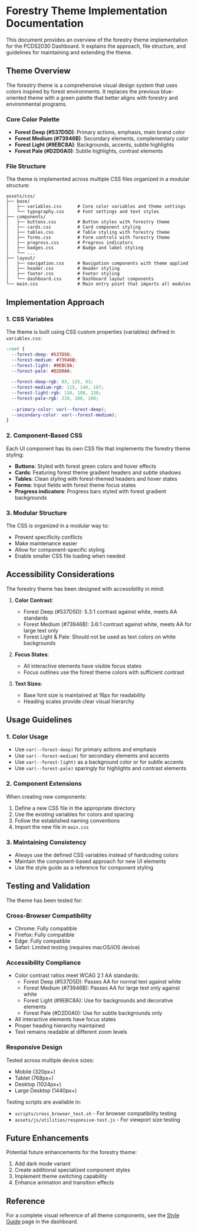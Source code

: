 # Forestry Theme Implementation Documentation

This document provides an overview of the forestry theme implementation for the PCDS2030 Dashboard. It explains the approach, file structure, and guidelines for maintaining and extending the theme.

## Theme Overview

The forestry theme is a comprehensive visual design system that uses colors inspired by forest environments. It replaces the previous blue-oriented theme with a green palette that better aligns with forestry and environmental programs.

### Core Color Palette

- **Forest Deep (#537D5D)**: Primary actions, emphasis, main brand color
- **Forest Medium (#73946B)**: Secondary elements, complementary color
- **Forest Light (#9EBC8A)**: Backgrounds, accents, subtle highlights
- **Forest Pale (#D2D0A0)**: Subtle highlights, contrast elements

### File Structure

The theme is implemented across multiple CSS files organized in a modular structure:

```
assets/css/
├── base/
│   ├── variables.css      # Core color variables and theme settings
│   └── typography.css     # Font settings and text styles
├── components/
│   ├── buttons.css        # Button styles with forestry theme
│   ├── cards.css          # Card component styling
│   ├── tables.css         # Table styling with forestry theme
│   ├── forms.css          # Form controls with forestry theme
│   ├── progress.css       # Progress indicators
│   ├── badges.css         # Badge and label styling
│   └── ...
├── layout/
│   ├── navigation.css     # Navigation components with theme applied
│   ├── header.css         # Header styling
│   ├── footer.css         # Footer styling
│   └── dashboard.css      # Dashboard layout components
└── main.css               # Main entry point that imports all modules
```

## Implementation Approach

### 1. CSS Variables

The theme is built using CSS custom properties (variables) defined in `variables.css`:

```css
:root {
  --forest-deep: #537D5D;
  --forest-medium: #73946B;
  --forest-light: #9EBC8A;
  --forest-pale: #D2D0A0;
  
  --forest-deep-rgb: 83, 125, 93;
  --forest-medium-rgb: 115, 148, 107;
  --forest-light-rgb: 158, 188, 138;
  --forest-pale-rgb: 210, 208, 160;
  
  --primary-color: var(--forest-deep);
  --secondary-color: var(--forest-medium);
}
```

### 2. Component-Based CSS

Each UI component has its own CSS file that implements the forestry theme styling:

- **Buttons**: Styled with forest green colors and hover effects
- **Cards**: Featuring forest theme gradient headers and subtle shadows
- **Tables**: Clean styling with forest-themed headers and hover states
- **Forms**: Input fields with forest theme focus states
- **Progress indicators**: Progress bars styled with forest gradient backgrounds

### 3. Modular Structure

The CSS is organized in a modular way to:
- Prevent specificity conflicts
- Make maintenance easier
- Allow for component-specific styling
- Enable smaller CSS file loading when needed

## Accessibility Considerations

The forestry theme has been designed with accessibility in mind:

1. **Color Contrast**:
   - Forest Deep (#537D5D): 5.3:1 contrast against white, meets AA standards
   - Forest Medium (#73946B): 3.6:1 contrast against white, meets AA for large text only
   - Forest Light & Pale: Should not be used as text colors on white backgrounds

2. **Focus States**:
   - All interactive elements have visible focus states
   - Focus outlines use the forest theme colors with sufficient contrast

3. **Text Sizes**:
   - Base font size is maintained at 16px for readability
   - Heading scales provide clear visual hierarchy

## Usage Guidelines

### 1. Color Usage

- Use `var(--forest-deep)` for primary actions and emphasis
- Use `var(--forest-medium)` for secondary elements and accents
- Use `var(--forest-light)` as a background color or for subtle accents
- Use `var(--forest-pale)` sparingly for highlights and contrast elements

### 2. Component Extensions

When creating new components:

1. Define a new CSS file in the appropriate directory
2. Use the existing variables for colors and spacing
3. Follow the established naming conventions
4. Import the new file in `main.css`

### 3. Maintaining Consistency

- Always use the defined CSS variables instead of hardcoding colors
- Maintain the component-based approach for new UI elements
- Use the style guide as a reference for component styling

## Testing and Validation

The theme has been tested for:

### Cross-Browser Compatibility
- Chrome: Fully compatible
- Firefox: Fully compatible
- Edge: Fully compatible
- Safari: Limited testing (requires macOS/iOS device)

### Accessibility Compliance
- Color contrast ratios meet WCAG 2.1 AA standards:
  - Forest Deep (#537D5D): Passes AA for normal text against white
  - Forest Medium (#73946B): Passes AA for large text only against white
  - Forest Light (#9EBC8A): Use for backgrounds and decorative elements
  - Forest Pale (#D2D0A0): Use for subtle backgrounds only
- All interactive elements have focus states
- Proper heading hierarchy maintained
- Text remains readable at different zoom levels

### Responsive Design
Tested across multiple device sizes:
- Mobile (320px+)
- Tablet (768px+)
- Desktop (1024px+)
- Large Desktop (1440px+)

Testing scripts are available in:
- `scripts/cross_browser_test.sh` - For browser compatibility testing
- `assets/js/utilities/responsive-test.js` - For viewport size testing

## Future Enhancements

Potential future enhancements for the forestry theme:

1. Add dark mode variant
2. Create additional specialized component styles
3. Implement theme switching capability
4. Enhance animation and transition effects

## Reference

For a complete visual reference of all theme components, see the [Style Guide](../../app/views/admin/style_guide/style-guide.php) page in the dashboard.

